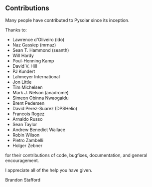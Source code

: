Contributions
-------------

Many people have contributed to Pysolar since its inception.

Thanks to:

* Lawrence d'Oliveiro (ldo)
* Naz Gassiep (mrnaz)
* Sean T. Hammond (seanth)
* Will Hardy
* Poul-Henning Kamp
* David V. Hill
* PJ Kundert
* Lahmeyer International
* Jon Little
* Tim Michelsen
* Mark J. Nelson (anadrome)
* Simeon Obinna Nwaogaidu
* Brent Pedersen
* David Perez-Suarez (DPSHelio)
* Francois Rogez
* Arnaldo Russo
* Sean Taylor
* Andrew Benedict Wallace
* Robin Wilson
* Pietro Zambelli
* Holger Zebner

for their contributions of code, bugfixes, documentation, and general encouragement.

I appreciate all of the help you have given.

Brandon Stafford
